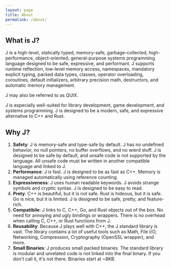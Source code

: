 ```yaml
---
layout: page
title: About
permalink: /about/
---
```


What is J?
---

J is a high-level, statically typed, memory-safe, garbage-collected, high-performance, object-oriented, general-purpose systems programming language designed to be safe, expressive, and performant. J supports runtime reflection, low-level memory access, namespaces, mandatory explicit typing, packed data types, classes, operator overloading, coroutines, default initializers, arbitrary precision math, destructors, and automatic memory management.

J may also be referred to as QUIX.

J is especially well-suited for library development, game development, and systems programming. J is designed to be a modern, safe, and expressive alternative to C++ and Rust.

Why J?
---

1. **Safety**: J is memory-safe and type-safe by default. J has no undefined behavior, no null pointers, no buffer overflows, and no wierd stuff. J is designed to be safe by default, and unsafe code is not supported by the language. All unsafe code must be written in another compatible language and linked to J.
1. **Performance**: J is fast. J is designed to be as fast as C++. Memory is managed automatically using reference counting.
1. **Expressiveness**: J uses human readable keywords. J avoids strange symbols and cryptic syntax. J is designed to be easy to read.
1. **Prety**: C++ is beautiful, but it is not safe. Rust is hideous, but it is safe. Go is nice, but it is limited. J is designed to be safe, pretty, and feature-rich.
1. **Compatibile**: J links to C, C++, Go, and Rust objects out of the box. No need for annoying and ugly bindings or wrappers. There is no overhead when calling C, C++, or Rust functions from J.
1. **Reusability**: Because J plays well with C++, the J standard library is vast. The library contains a lot of useful tools such as Math, File I/O, Networking, Compression, Cryptography (OpenSSL wrapper), and more.
1. **Small Binaries**: J produces small packed binaries. The standard library is modular and unrelated code is not linked into the final binary. If you don't call it, it's not there. Binaries start at ~8KB.